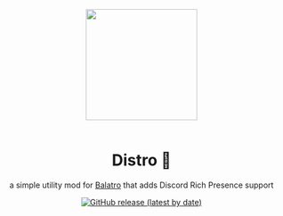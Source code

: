 <div align="center">
  <img src="https://dvrp-balatro-mods.pages.dev/images/logos/distro/1.png" style="width: 200px; margin-bottom: 1rem;" />

  # Distro 💫

  a simple utility mod for [Balatro](https://store.steampowered.com/app/2379780/Balatro/) that adds Discord Rich Presence support

  [![GitHub release (latest by date)](https://img.shields.io/github/v/release/dvrp0/distro)](https://github.com/dvrp0/distro/releases)
</div>